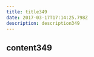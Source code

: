 ```yaml
---
title: title349
date: 2017-03-17T17:14:25.798Z
description: description349
---
```


## content349
  
